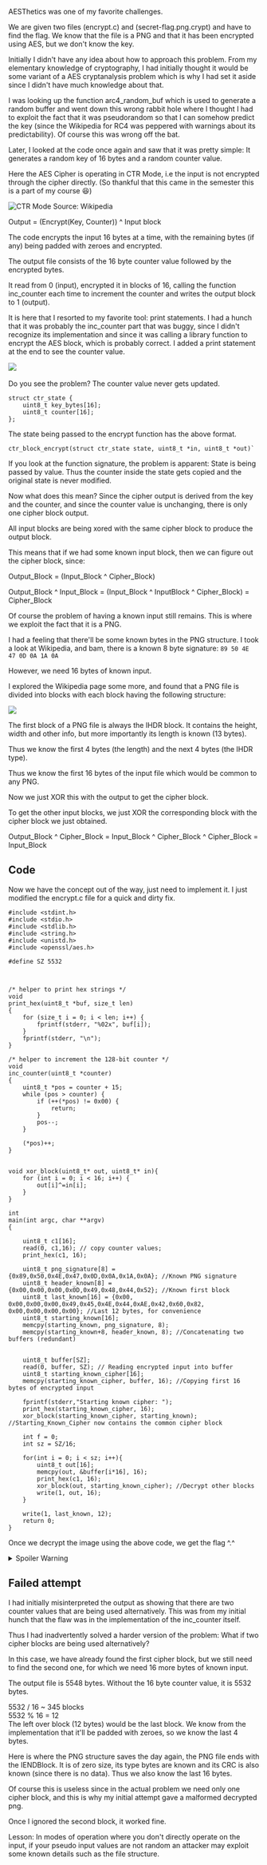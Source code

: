 AESThetics was one of my favorite challenges.

We are given two files (encrypt.c) and (secret-flag.png.crypt) and have to find the flag. We know that the file is a PNG and that it has been encrypted using AES, but we don't know the key.

Initially I didn't have any idea about how to approach this problem. From my elementary knowledge of cryptography, I had initially thought it would be some variant of a AES cryptanalysis problem which is why I had set it aside since I didn't have much knowledge about that.

I was looking up the function arc4_random_buf which is used to generate a random buffer and went down this wrong rabbit hole where I thought I had to exploit the fact that it was pseudorandom so that I can somehow predict the key (since the Wikipedia for RC4 was peppered with warnings about its predictability). Of course this was wrong off the bat.

Later, I looked at the code once again and saw that it was pretty simple: 
It generates a random key of 16 bytes and a random counter value.


Here the AES Cipher is operating in CTR Mode, i.e the input is not encrypted through the cipher directly. (So thankful that this came in the semester this is a part of my course 😆)

![CTR Mode](images/aes_ctr.png)
Source: Wikipedia

Output = (Encrypt(Key, Counter)) ^ Input block

The code encrypts the input 16 bytes at a time, with the remaining bytes (if any) being padded with zeroes and encrypted.


The output file consists of the 16 byte counter value followed by the encrypted bytes.


It read from 0 (input), encrypted it in blocks of 16, calling the function inc_counter each time to increment the counter and writes the output block to 1 (output).

It is here that I resorted to my favorite tool: print statements. I had a hunch that it was probably the inc_counter part that was buggy, since I didn't recognize its implementation and since it was calling a library function to encrypt the AES block, which is probably correct. I added a print statement at the end to see the counter value.


![](images/repeatingcounter.png)
<image of same counter>

Do you see the problem? The counter value never gets updated. 

    struct ctr_state {
        uint8_t key_bytes[16];
        uint8_t counter[16];
    };

The state being passed to the encrypt function has the above format.

    ctr_block_encrypt(struct ctr_state state, uint8_t *in, uint8_t *out)`

If you look at the function signature, the problem is apparent: State is being passed by value. Thus the counter inside the state gets copied and the original state is never modified.



Now what does this mean? Since the cipher output is derived from the key and the counter, and since the counter value is unchanging, there is only one cipher block output.

All input blocks are being xored with the same cipher block to produce the output block.

This means that if we had some known input block, then we can figure out the cipher block, since:

Output_Block = (Input_Block ^ Cipher_Block)

Output_Block ^ Input_Block = (Input_Block ^ InputBlock ^ Cipher_Block) = Cipher_Block

Of course the problem of having a known input still remains. This is where we exploit the fact that it is a PNG.

I had a feeling that there'll be some known bytes in the PNG structure. I took a look at Wikipedia, and bam, there is a known 8 byte signature: `89 50 4E 47 0D 0A 1A 0A`

However, we need 16 bytes of known input.

I explored the Wikipedia page some more, and found that a PNG file is divided into blocks with each block having the following structure:

![](images/png_block_structure.png)



The first block of a PNG file is always the IHDR block. It contains the height, width and other info, but more importantly its length is known (13 bytes).

Thus we know the first 4 bytes (the length) and the next 4 bytes (the IHDR type).

Thus we know the first 16 bytes of the input file which would be common to any PNG.

Now we just XOR this with the output to get the cipher block.

To get the other input blocks, we just XOR the corresponding block with the cipher block we just obtained.

Output_Block ^ Cipher_Block = Input_Block ^ Cipher_Block ^ Cipher_Block = Input_Block

## Code

Now we have the concept out of the way, just need to implement it. I just modified the encrypt.c file for a quick and dirty fix.

    #include <stdint.h>
    #include <stdio.h>
    #include <stdlib.h>
    #include <string.h>
    #include <unistd.h>
    #include <openssl/aes.h>

    #define SZ 5532



    /* helper to print hex strings */
    void
    print_hex(uint8_t *buf, size_t len)
    {
        for (size_t i = 0; i < len; i++) {
            fprintf(stderr, "%02x", buf[i]);
        }
        fprintf(stderr, "\n");
    }

    /* helper to increment the 128-bit counter */
    void
    inc_counter(uint8_t *counter)
    {
        uint8_t *pos = counter + 15;
        while (pos > counter) {
            if (++(*pos) != 0x00) {
                return;
            }
            pos--;
        }

        (*pos)++;
    }


    void xor_block(uint8_t* out, uint8_t* in){
        for (int i = 0; i < 16; i++) {
            out[i]^=in[i];
        }
    }

    int
    main(int argc, char **argv)
    {
        
        uint8_t c1[16];
        read(0, c1,16); // copy counter values;
        print_hex(c1, 16);

        uint8_t png_signature[8] = {0x89,0x50,0x4E,0x47,0x0D,0x0A,0x1A,0x0A}; //Known PNG signature
        uint8_t header_known[8] = {0x00,0x00,0x00,0x0D,0x49,0x48,0x44,0x52}; //Known first block
        uint8_t last_known[16] = {0x00, 0x00,0x00,0x00,0x49,0x45,0x4E,0x44,0xAE,0x42,0x60,0x82, 0x00,0x00,0x00,0x00}; //Last 12 bytes, for convenience
        uint8_t starting_known[16]; 
        memcpy(starting_known, png_signature, 8);
        memcpy(starting_known+8, header_known, 8); //Concatenating two buffers (redundant)
        

        uint8_t buffer[SZ];
        read(0, buffer, SZ); // Reading encrypted input into buffer
        uint8_t starting_known_cipher[16];
        memcpy(starting_known_cipher, buffer, 16); //Copying first 16 bytes of encrypted input
        
        fprintf(stderr,"Starting known cipher: ");
        print_hex(starting_known_cipher, 16);
        xor_block(starting_known_cipher, starting_known); //Starting_Known_Cipher now contains the common cipher block

        int f = 0;
        int sz = SZ/16;

        for(int i = 0; i < sz; i++){
            uint8_t out[16];
            memcpy(out, &buffer[i*16], 16);
            print_hex(c1, 16);
            xor_block(out, starting_known_cipher); //Decrypt other blocks
            write(1, out, 16); 
        }

        write(1, last_known, 12);	
        return 0;
    }


Once we decrypt the image using the above code, we get the flag ^.^

<details>
    <summary> Spoiler Warning </summary>
    
![](spoiler.png)
</details>


## Failed attempt
I had initially misinterpreted the output as showing that there are two counter values that are being used alternatively. This was from my initial hunch that the flaw was in the implementation of the inc_counter itself. 

Thus I had inadvertently solved a harder version of the problem: What if two cipher blocks are being used alternatively? 

In this case, we have already found the first cipher block, but we still need to find the second one, for which we need 16 more bytes of known input.

The output file is 5548 bytes. Without the 16 byte counter value, it is 5532 bytes.

5532 / 16 ~ 345 blocks  
5532 % 16 = 12   
The left over block (12 bytes)  would be the last block. We know from the implementation that it'll be padded with zeroes, so we know the last 4 bytes.

Here is where the PNG structure saves the day again, the PNG file ends with the IENDBlock. It is of zero size, its type bytes are known and its CRC is also known (since there is no data). Thus we also know the last 16 bytes.

Of course this is useless since in the actual problem we need only one cipher block, and this is why my initial attempt gave a malformed decrypted png.

Once I ignored the second block, it worked fine.

Lesson: In modes of operation where you don't directly operate on the input, if your pseudo input values are not random an attacker may exploit some known details such as the file structure.
